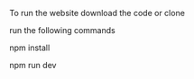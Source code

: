 To run the website download the code or clone

run the following commands

npm install

npm run dev
